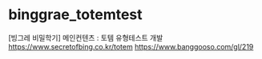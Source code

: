 # binggrae_totemtest
[빙그레 비밀학기] 메인컨텐츠 : 토템 유형테스트 개발
<br/>
https://www.secretofbing.co.kr/totem
https://www.banggooso.com/gl/219
